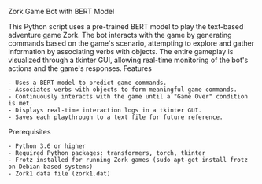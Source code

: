 Zork Game Bot with BERT Model

This Python script uses a pre-trained BERT model to play the text-based adventure game Zork. The bot interacts with the game by generating commands based on the game's scenario, attempting to explore and gather information by associating verbs with objects. The entire gameplay is visualized through a tkinter GUI, allowing real-time monitoring of the bot's actions and the game's responses.
Features

    - Uses a BERT model to predict game commands.
    - Associates verbs with objects to form meaningful game commands.
    - Continuously interacts with the game until a "Game Over" condition is met.
    - Displays real-time interaction logs in a tkinter GUI.
    - Saves each playthrough to a text file for future reference.

Prerequisites

    - Python 3.6 or higher
    - Required Python packages: transformers, torch, tkinter
    - Frotz installed for running Zork games (sudo apt-get install frotz on Debian-based systems)
    - Zork1 data file (zork1.dat)
